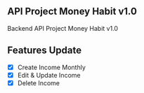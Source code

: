 ## API Project Money Habit v1.0
Backend API Project Money Habit v1.0

## Features Update
- [x] Create Income Monthly
- [x] Edit & Update Income
- [x] Delete Income